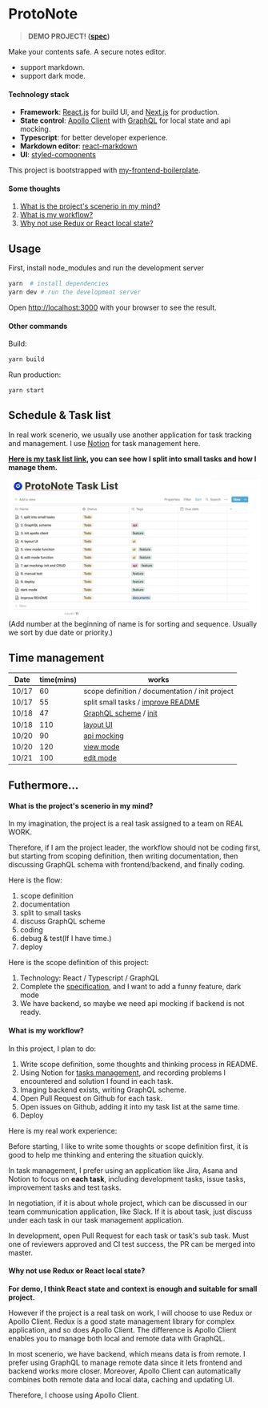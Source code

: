 # ProtoNote

> **DEMO PROJECT! ([spec](https://gist.github.com/mmso/9097e36918084fa8ab3b0bb823327201))**

Make your contents safe. A secure notes editor.

- support markdown.
- support dark mode.

#### Technology stack

- **Framework**: [React.js](https://reactjs.org) for build UI, and [Next.js](https://nextjs.org) for production.
- **State control**: [Apollo Client](https://www.apollographql.com/docs/react/) with [GraphQL](https://graphql.org) for local state and api mocking.
- **Typescript**: for better developer experience.
- **Markdown editor**: [react-markdown](https://github.com/remarkjs/react-markdown)
- **UI**: [styled-components](https://styled-components.com)

This project is bootstrapped with [my-frontend-boilerplate](https://github.com/TseHang/frontend-boilerplate).

#### Some thoughts

1. [What is the project's scenerio in my mind?](#what-is-the-projects-scenerio-in-my-mind)
2. [What is my workflow?](#what-is-my-workflow)
3. [Why not use Redux or React local state?](#why-not-use-redux-or-react-local-state)

## Usage

First, install node_modules and run the development server

```bash
yarn  # install dependencies
yarn dev # run the development server
```

Open [http://localhost:3000](http://localhost:3000) with your browser to see the result.

#### Other commands

Build:

```bash
yarn build
```

Run production:

```bash
yarn start
```

## Schedule & Task list

In real work scenerio, we usually use another application for task tracking and management. I use [Notion](https://www.notion.so/product) for task management here.

**[Here is my task list link](https://www.notion.so/mengtse/aeee76b7f9fc4d53af217610231d9bec?v=aa9a7efe74a643dcbe0e000dcad9253e), you can see how I split into small tasks and how I manage them.**

![preview](./resources/taskList.png)
(Add number at the beginning of name is for sorting and sequence. Usually we sort by due date or priority.)

## Time management

| Date  | time(mins) | works                                                                                                                                                   |
| ----- | ---------- | ------------------------------------------------------------------------------------------------------------------------------------------------------- |
| 10/17 | 60         | scope definition / documentation / init project                                                                                                         |
| 10/17 | 55         | split small tasks / [improve README](https://github.com/TseHang/PtotoNote/pull/1)                                                                       |
| 10/18 | 47         | [GraphQL scheme](https://www.notion.so/mengtse/2-GraphQL-Scheme-1b0a231b8daa47a898864dc48190447e) / [init](https://github.com/TseHang/PtotoNote/pull/2) |
| 10/18 | 110        | [layout UI](https://github.com/TseHang/PtotoNote/pull/3)                                                                                                |
| 10/20 | 90         | [api mocking](https://github.com/TseHang/PtotoNote/pull/4)                                                                                              |
| 10/20 | 120        | [view mode](https://github.com/TseHang/PtotoNote/pull/5)                                                                                                |
| 10/21 | 100        | [edit mode](https://github.com/TseHang/PtotoNote/pull/6)                                                                                                |

## Futhermore...

#### What is the project's scenerio in my mind?

In my imagination, the project is a real task assigned to a team on REAL WORK.

Therefore, if I am the project leader, the workflow should not be coding first, but starting from scoping definition, then writing documentation, then discussing GraphQL schema with frontend/backend, and finally coding.

Here is the flow:

1. scope definition
2. documentation
3. split to small tasks
4. discuss GraphQL scheme
5. coding
6. debug & test(If I have time.)
7. deploy

Here is the scope definition of this project:

1. Technology: React / Typescript / GraphQL
2. Complete the [specification](https://gist.github.com/mmso/9097e36918084fa8ab3b0bb823327201), and I want to add a funny feature, dark mode
3. We have backend, so maybe we need api mocking if backend is not ready.

#### What is my workflow?

In this project, I plan to do:

1. Write scope definition, some thoughts and thinking process in README.
2. Using Notion for [tasks management](https://www.notion.so/mengtse/aeee76b7f9fc4d53af217610231d9bec?v=aa9a7efe74a643dcbe0e000dcad9253e), and recording problems I encountered and solution I found in each task.
3. Imaging backend exists, writing GraphQL scheme.
4. Open Pull Request on Github for each task.
5. Open issues on Github, adding it into my task list at the same time.
6. Deploy

Here is my real work experience:

Before starting, I like to write some thoughts or scope definition first, it is good to help me thinking and entering the situation quickly.

In task management, I prefer using an application like Jira, Asana and Notion to focus on **each task**, including development tasks, issue tasks, improvement tasks and test tasks.

In negotiation, if it is about whole project, which can be discussed in our team communication application, like Slack. If it is about task, just discuss under each task in our task management application.

In development, open Pull Request for each task or task's sub task. Must one of reviewers approved and CI test success, the PR can be merged into master.

#### Why not use Redux or React local state?

**For demo, I think React state and context is enough and suitable for small project.**

However if the project is a real task on work, I will choose to use Redux or Apollo Client. Redux is a good state management library for complex application, and so does Apollo Client. The difference is Apollo Client enables you to manage both local and remote data with GraphQL.

In most scenerio, we have backend, which means data is from remote. I prefer using GraphQL to manage remote data since it lets frontend and backend works more closer. Moreover, Apollo Client can automatically combines both remote data and local data, caching and updating UI.

Therefore, I choose using Apollo Client.
